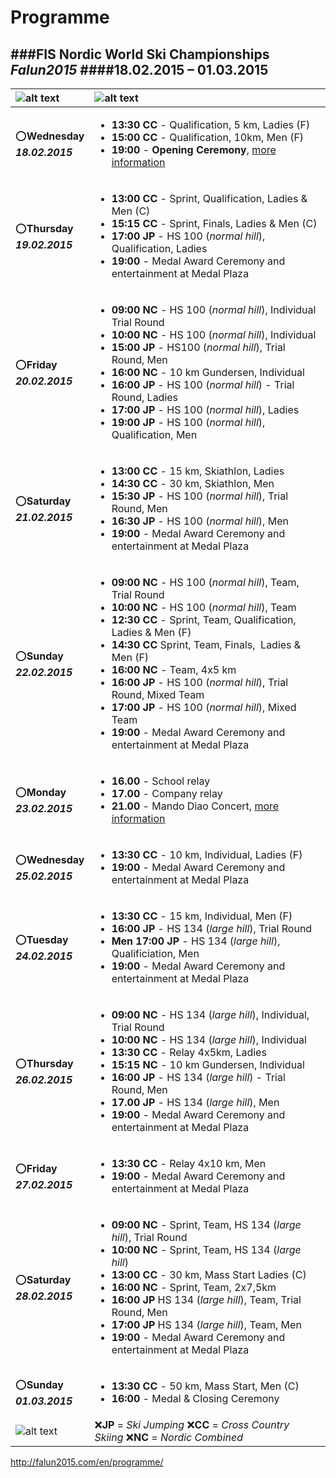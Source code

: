 Programme
=========
###**FIS Nordic World Ski Championships _Falun2015_**
####18.02.2015 – 01.03.2015
---
|![alt text][FALUN2015_logo1]|![alt text][FALUN2015_logo2]|
|:---------------------------|:---------------------------|
|:o:**Wednesday** <br> **_18.02.2015_**|<ul><li>**13:30 CC** - Qualification, 5 km, Ladies (F)</li> <li>**15:00 CC** - Qualification, 10km, Men (F)</li> <li>**19:00** - **Opening Ceremony**, [more information](http://falun2015.com/en/opening-ceremony-ticket-sales/ "Opening Ceremony")</li></ul>|
|:o:**Thursday** <br> **_19.02.2015_**|<ul><li>**13:00 CC** - Sprint, Qualification, Ladies & Men (C)</li> <li>**15:15 CC** - Sprint, Finals, Ladies & Men (C)</li> <li>**17:00 JP** - HS 100 (*normal hill*), Qualification, Ladies</li> <li>**19:00** - Medal Award Ceremony and entertainment at Medal Plaza</li></ul>|
|:o:**Friday** <br> **_20.02.2015_**|<ul><li>**09:00 NC** - HS 100 (*normal hill*), Individual Trial Round</li> <li>**10:00 NC** - HS 100 (*normal hill*), Individual</li> <li>**15:00 JP** - HS100 (*normal hill*), Trial Round, Men</li> <li>**16:00 NC** - 10 km Gundersen, Individual</li> <li>**16:00 JP** - HS 100 (*normal hill*) - Trial Round, Ladies</li> <li>**17:00 JP** - HS 100 (*normal hill*), Ladies</li> <li>**19:00 JP** - HS 100 (*normal hill*), Qualification, Men</li></ul>|
|:o:**Saturday** <br> **_21.02.2015_**|<ul><li>**13:00 CC** - 15 km, Skiathlon, Ladies</li> <li>**14:30 CC** - 30 km, Skiathlon, Men</li> <li>**15:30 JP** - HS 100 (*normal hill*), Trial Round, Men</li> <li>**16:30 JP** - HS 100 (*normal hill*), Men</li> <li>**19:00** - Medal Award Ceremony and entertainment at Medal Plaza</li></ul>|
|:o:**Sunday** <br> **_22.02.2015_**|<ul><li>**09:00 NC** - HS 100 (*normal hill*), Team, Trial Round</li> <li>**10:00 NC** - HS 100 (*normal hill*), Team</li> <li>**12:30 CC** - Sprint, Team, Qualification,  Ladies & Men (F)</li> <li>**14:30 CC** Sprint, Team, Finals,  Ladies & Men (F)</li> <li>**16:00 NC** - Team, 4x5 km</li> <li>**16:00 JP** - HS 100 (*normal hill*), Trial Round, Mixed Team</li> <li>**17:00 JP** - HS 100 (*normal hill*), Mixed Team</li> <li>**19:00** - Medal Award Ceremony and entertainment at Medal Plaza</li></ul>|
|:o:**Monday** <br> **_23.02.2015_**|<ul><li>**16.00** -  School relay</li> <li>**17.00** - Company relay</li> <li>**21.00** - Mando Diao Concert, [more information](http://falun2015.com/en/mando-diao-concert/ "Mando Diao Concert")</li></ul>|
|:o:**Wednesday** <br> **_25.02.2015_**|<ul><li>**13:30 CC** -  10 km, Individual, Ladies (F)</li> <li>**19:00** - Medal Award Ceremony and entertainment at Medal Plaza</li></ul>|
|:o:**Tuesday** <br> **_24.02.2015_**|<ul><li>**13:30 CC** - 15 km, Individual, Men (F)</li> <li>**16:00 JP** - HS 134 (*large hill*), Trial Round</li> <li>**Men 17:00 JP** - HS 134 (*large hill*), Qualificiation, Men</li> <li>**19:00** - Medal Award Ceremony and entertainment at Medal Plaza</li></ul>|
|:o:**Thursday** <br> **_26.02.2015_**|<ul><li>**09:00 NC** - HS 134 (*large hill*), Individual, Trial Round</li> <li>**10:00 NC** - HS 134 (*large hill*), Individual</li> <li>**13:30 CC** - Relay 4x5km, Ladies</li> <li>**15:15 NC** - 10 km Gundersen, Individual</li> <li>**16:00 JP** - HS 134 (*large hill*) - Trial Round, Men</li> <li>**17.00 JP** - HS 134 (*large hill*), Men</li> <li>**19:00** - Medal Award Ceremony and entertainment at Medal Plaza</li></ul>|
|:o:**Friday** <br> **_27.02.2015_**|<ul><li>**13:30 CC** - Relay 4x10 km, Men</li> <li>**19:00** - Medal Award Ceremony and entertainment at Medal Plaza</li></ul>|
|:o:**Saturday** <br> **_28.02.2015_**|<ul><li>**09:00 NC** - Sprint, Team, HS 134 (*large hill*), Trial Round</li> <li>**10:00 NC** - Sprint, Team, HS 134 (*large hill*)</li> <li>**13:00 CC** - 30 km, Mass Start Ladies (C)</li> <li>**16:00 NC** - Sprint, Team, 2x7,5km</li> <li>**16:00 JP** HS 134 (*large hill*), Team, Trial Round, Men</li> <li>**17:00 JP** HS 134 (*large hill*), Team, Men</li> <li>**19:00** - Medal Award Ceremony and entertainment at Medal Plaza</li></ul>|
|:o:**Sunday** <br> **_01.03.2015_**|<ul><li>**13:30 CC** - 50 km, Mass Start, Men (C)</li> <li>**16:00** - Medal & Closing Ceremony</ul></li>|
|![alt text][FALUN2015_logo3]|:x:**JP** = _Ski Jumping_ :x:**CC** = _Cross Country Skiing_ :x:**NC** = _Nordic Combined_|

[FALUN2015_logo1]:https://cloud.githubusercontent.com/assets/5722673/6686816/38b4d076-cca5-11e4-9b7e-49bfb4e2616c.jpg
[FALUN2015_logo2]:https://cloud.githubusercontent.com/assets/5722673/6686885/e0274640-cca5-11e4-8444-2469071f5c21.jpg
[FALUN2015_logo3]:https://www.intersport.se/Global/supporter/Megamenyn-supporter/falun_2015_megamenyn.png

http://falun2015.com/en/programme/
